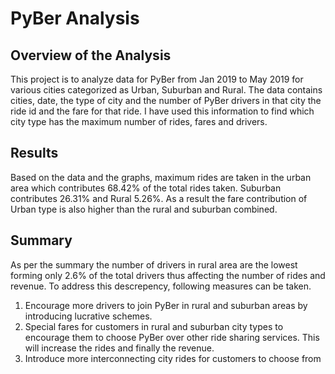 # PyBer Analysis

## Overview of the Analysis
This project is to analyze data for PyBer from Jan 2019 to May 2019 for various cities categorized as Urban, Suburban and Rural. The data contains cities, date, the type of city and the number of PyBer drivers in that city the ride id and the fare for that ride. I have used this information to find which city type has the maximum number of rides, fares and drivers. 

## Results
Based on the data and the graphs, maximum rides are taken in the urban area which contributes 68.42% of the total rides taken. Suburban contributes 26.31% and Rural 5.26%. As a result the fare contribution of Urban type is also higher than the rural and suburban combined.

## Summary
As per the summary the number of drivers in rural area are the lowest forming only 2.6% of the total drivers thus affecting the number of rides and revenue.
To address this descrepency, following measures can be taken.
1. Encourage more drivers to join PyBer in rural and suburban areas by introducing lucrative schemes.
2. Special fares for customers in rural and suburban city types to encourage them to choose PyBer over other ride sharing services. This will increase the rides and finally the revenue.
3. Introduce more interconnecting city rides for customers to choose from
